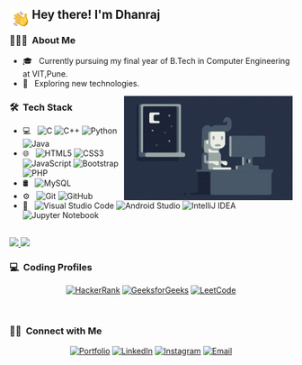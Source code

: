 <h2></h2>
<img alt="hey" src="./img/hand_wave.gif" width='40' align="left"/><h2>Hey there! I'm Dhanraj</h2>

### 👨🏻‍💻 &nbsp;About Me
- 🎓 &nbsp; Currently pursuing my final year of B.Tech in Computer Engineering at VIT,Pune.
- 🤔 &nbsp; Exploring new technologies.

<img alt="Coding" src="./img/coding.gif" align="right"/>

### 🛠 &nbsp;Tech Stack

- 💻 &nbsp;
  ![C](https://img.shields.io/badge/-C-333333.svg?style=flat&logo=c&logoColor=white)
  ![C++](https://img.shields.io/badge/-C++-333333?style=flat&logo=C%2B%2B&logoColor=00599C)
  ![Python](https://img.shields.io/badge/-Python-333333?style=flat&logo=python)
  ![Java](https://img.shields.io/badge/-Java-333333?style=flat&logo=Java&logoColor=007396)
- 🌐 &nbsp;
  ![HTML5](https://img.shields.io/badge/-HTML5-333333?style=flat&logo=HTML5)
  ![CSS3](https://img.shields.io/badge/-CSS-333333?style=flat&logo=CSS3&logoColor=1572B6)
  ![JavaScript](https://img.shields.io/badge/-JavaScript-333333?style=flat&logo=javascript)
  ![Bootstrap](https://img.shields.io/badge/-Bootstrap-333333?style=flat&logo=bootstrap&logoColor=563D7C)
  ![PHP](https://img.shields.io/badge/-php-333333?style=flat&logo=php&logoColor=white)
- 🛢 &nbsp;
  ![MySQL](https://img.shields.io/badge/-MySQL-333333?style=flat&logo=mysql)
- ⚙️ &nbsp;
  ![Git](https://img.shields.io/badge/-Git-333333?style=flat&logo=git)
  ![GitHub](https://img.shields.io/badge/-GitHub-333333?style=flat&logo=github)
- 🔧 &nbsp;
  ![Visual Studio Code](https://img.shields.io/badge/-Visual%20Studio%20Code-333333?style=flat&logo=visual-studio-code&logoColor=007ACC)
  ![Android Studio](https://img.shields.io/badge/Android%20Studio-333333?style=flat&logo=android-studio&logoColor=white)
  ![IntelliJ IDEA](https://img.shields.io/badge/IntelliJIDEA-333333?style=flat&logo=intellij-idea&logoColor=white)
  ![Jupyter Notebook](https://img.shields.io/badge/Jupyter%20Notebook-333333?style=flat&logo=jupyter&logoColor=white)
<br/>

<a href="https://github.com/koredhanraj431" target="_blank">
  <img height="180em" src="https://github-readme-stats.vercel.app/api?username=koredhanraj431&theme=light&show_icons=true" />
  <img height="180em" src="https://github-readme-stats.vercel.app/api/top-langs/?username=koredhanraj431&theme=light&layout=compact&langs_count=8" />
</a>
<br/>

### 💻 &nbsp;Coding Profiles
<p align="center">
<a href="https://www.hackerrank.com/dhanraj_kore18" target="_blank"><img alt="HackerRank" src="https://img.shields.io/badge/-Hackerrank-2EC866?style=for-the-badge&logo=HackerRank&logoColor=white"></a>
<a href="https://auth.geeksforgeeks.org/user/koredhanraj431/practice/" target="_blank"><img alt="GeeksforGeeks" src="https://img.shields.io/badge/GeeksforGeeks-gray?style=for-the-badge&logo=geeksforgeeks&logoColor=35914c"></a>
<a href="https://leetcode.com/dhanraj_1999/" target="_blank"><img alt="LeetCode" src="https://img.shields.io/badge/LeetCode-000000?style=for-the-badge&logo=LeetCode&logoColor=#d16c06"></a>
</p>

<br/>
 
### 🤝🏻 &nbsp;Connect with Me

<p align="center">
<a href="https://koredhanraj431.github.io/Portfolio/" target="_blank"><img alt="Portfolio" src="https://img.shields.io/badge/Portfolio-%23000000.svg?style=for-the-badge&logo=firefox&logoColor=#FF7139"></a>
<a href="https://www.linkedin.com/in/koredhanraj431" target="_blank"><img alt="LinkedIn" src="https://img.shields.io/badge/linkedin-%230077B5.svg?style=for-the-badge&logo=linkedin&logoColor=white"></a>
<a href="https://www.instagram.com/dk._.1106/" target="_blank"><img alt="Instagram" src="https://img.shields.io/badge/Instagram-%23E4405F.svg?style=for-the-badge&logo=Instagram&logoColor=white"></a>
<a href="mailto:koredhanraj431@gmail.com" target="_blank"><img alt="Email" src="https://img.shields.io/badge/Gmail-D14836?style=for-the-badge&logo=gmail&logoColor=white"></a>
</p>
